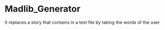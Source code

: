 # Madlib_Generator
It replaces a story that contains in a text file by taking the words of the user
